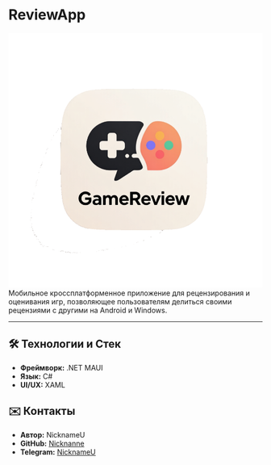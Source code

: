 # ReviewApp

![Логотип приложения](ReviewApp/Resources/AppIcon/appiconfg.svg)
Мобильное кроссплатформенное приложение для рецензирования и оценивания игр, позволяющее пользователям делиться своими рецензиями с другими на Android и Windows.

---

## 🛠️ Технологии и Стек

* **Фреймворк:** .NET MAUI
* **Язык:** C#
* **UI/UX:** XAML

## ✉️ Контакты

* **Автор:** NicknameU
* **GitHub:** [Nicknanne](https://github.com/Nicknanne)
* **Telegram:** [NicknameU](https://t.me/nicknameu_u)
